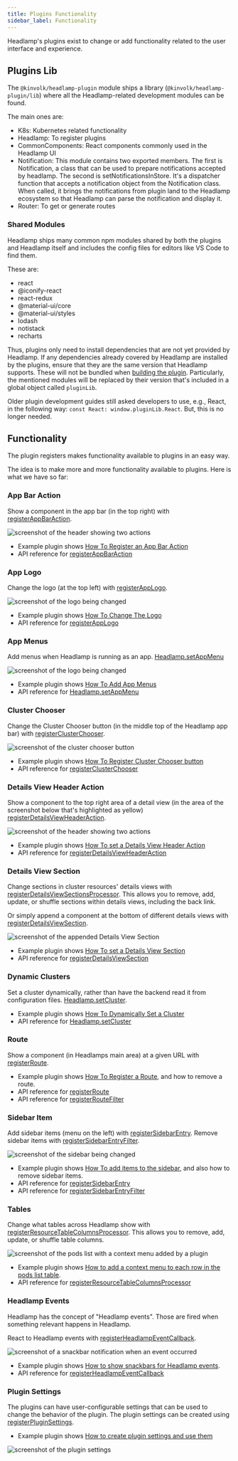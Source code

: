 ```yaml
---
title: Plugins Functionality
sidebar_label: Functionality
---
```


Headlamp's plugins exist to change or add functionality related to
the user interface and experience.

## Plugins Lib

The `@kinvolk/headlamp-plugin` module ships a library
(`@kinvolk/headlamp-plugin/lib`) where all the Headlamp-related development
modules can be found.

The main ones are:

- K8s: Kubernetes related functionality
- Headlamp: To register plugins
- CommonComponents: React components commonly used in the Headlamp UI
- Notification: This module contains two exported members. The first is Notification, a class that can be used to prepare notifications accepted by headlamp. The second is setNotificationsInStore. It's a dispatcher function that accepts a notification object from the Notification class. When called, it brings the notifications from plugin land to the Headlamp ecosystem so that Headlamp can parse the notification and display it.
- Router: To get or generate routes

### Shared Modules

Headlamp ships many common npm modules shared by both the plugins and
Headlamp itself and includes the config files for editors like VS Code
to find them.

These are:

- react
- @iconify-react
- react-redux
- @material-ui/core
- @material-ui/styles
- lodash
- notistack
- recharts

Thus, plugins only need to install dependencies that are not yet provided by Headlamp.
If any dependencies already covered by Headlamp are installed by the plugins, ensure
that they are the same version that Headlamp supports. These will not be bundled when
[building the plugin](./building.md).
Particularly, the mentioned modules will be replaced by their version that's included
in a global object called `pluginLib`.

Older plugin development guides still asked developers to use, e.g., React, in the following
way: `const React: window.pluginLib.React`. But, this is no longer needed.

## Functionality

The plugin registers makes functionality available to plugins in an easy way.

The idea is to make more and more functionality available to plugins. Here is
what we have so far:

### App Bar Action

Show a component in the app bar (in the top right) with
[registerAppBarAction](../api/plugin/registry/functions/registerappbaraction).

![screenshot of the header showing two actions](./images/podcounter_screenshot.png)

- Example plugin shows [How To Register an App Bar Action](https://github.com/headlamp-k8s/headlamp/tree/main/plugins/examples/pod-counter)
- API reference for [registerAppBarAction](../api/plugin/registry/functions/registerappbaraction)

### App Logo

Change the logo (at the top left) with
[registerAppLogo](../api/plugin/registry/functions/registerapplogo).

![screenshot of the logo being changed](./images/change-logo.png)

- Example plugin shows [How To Change The Logo](https://github.com/headlamp-k8s/headlamp/tree/main/plugins/examples/change-logo)
- API reference for [registerAppLogo](../api/plugin/registry/functions/registerapplogo)

### App Menus

Add menus when Headlamp is running as an app.
[Headlamp.setAppMenu](../api/plugin/lib/classes/Headlamp#setappmenu)

![screenshot of the logo being changed](./images/app-menus.png)

- Example plugin shows [How To Add App Menus](https://github.com/headlamp-k8s/headlamp/tree/main/plugins/examples/app-menus)
- API reference for [Headlamp.setAppMenu](../api/plugin/lib/classes/Headlamp#setappmenu)

### Cluster Chooser

Change the Cluster Chooser button (in the middle top of the Headlamp app bar) with
[registerClusterChooser](../api/plugin/registry/functions/registerclusterchooser).

![screenshot of the cluster chooser button](./images/cluster-chooser.png)

- Example plugin shows [How To Register Cluster Chooser button](https://github.com/headlamp-k8s/headlamp/tree/main/plugins/examples/clusterchooser)
- API reference for [registerClusterChooser](../api/plugin/registry/functions/registerclusterchooser)

### Details View Header Action

Show a component to the top right area of a detail view
(in the area of the screenshot below that's highlighted as yellow)
[registerDetailsViewHeaderAction](../api/plugin/registry/functions/registerdetailsviewheaderaction).

![screenshot of the header showing two actions](./images/header_actions_screenshot.png)

- Example plugin shows [How To set a Details View Header Action](https://github.com/headlamp-k8s/headlamp/tree/main/plugins/examples/details-view)
- API reference for [registerDetailsViewHeaderAction](../api/plugin/registry/functions/registerdetailsviewheaderaction)

### Details View Section

Change sections in cluster resources' details views with [registerDetailsViewSectionsProcessor](../api/plugin/registry/functions/registerdetailsviewsectionsprocessor). This allows you to remove, add, update, or shuffle sections within details views, including the back link.

Or simply append a component at the bottom of different details views with
[registerDetailsViewSection](../api/plugin/registry/functions/registerdetailsviewsection).

![screenshot of the appended Details View Section](./images/details-view.jpeg)

- Example plugin shows [How To set a Details View Section](https://github.com/headlamp-k8s/headlamp/tree/main/plugins/examples/details-view)
- API reference for [registerDetailsViewSection](../api/plugin/registry/functions/registerdetailsviewsection)

### Dynamic Clusters

Set a cluster dynamically, rather than have the backend read it from configuration files.
[Headlamp.setCluster](../api/plugin/lib/classes/Headlamp.md#setcluster).

- Example plugin shows [How To Dynamically Set a Cluster](https://github.com/headlamp-k8s/headlamp/tree/main/plugins/examples/dynamic-clusters)
- API reference for [Headlamp.setCluster](../api/plugin/lib/classes/Headlamp.md#setcluster)

### Route

Show a component (in Headlamps main area) at a given URL with
[registerRoute](../api/plugin/registry/functions/registerroute).

- Example plugin shows [How To Register a Route](https://github.com/headlamp-k8s/headlamp/tree/main/plugins/examples/sidebar), and how to remove a route.
- API reference for [registerRoute](../api/plugin/registry/functions/registerroute)
- API reference for [registerRouteFilter](../api/plugin/registry/functions/registerroutefilter)

### Sidebar Item

Add sidebar items (menu on the left) with
[registerSidebarEntry](../api/plugin/registry/functions/registersidebarentry).
Remove sidebar items with [registerSidebarEntryFilter](../api/plugin/registry/functions/registersidebarentryfilter).

![screenshot of the sidebar being changed](./images/sidebar.png)

- Example plugin shows [How To add items to the sidebar](https://github.com/headlamp-k8s/headlamp/tree/main/plugins/examples/sidebar), and also how to remove sidebar items.
- API reference for [registerSidebarEntry](../api/plugin/registry/functions/registersidebarentry)
- API reference for [registerSidebarEntryFilter](../api/plugin/registry/functions/registersidebarentryfilter)

### Tables

Change what tables across Headlamp show with [registerResourceTableColumnsProcessor](../api/plugin/registry/functions/registersidebarentry). This allows you to remove, add, update, or shuffle table columns.

![screenshot of the pods list with a context menu added by a plugin](./images/table-context-menu.png)

- Example plugin shows [How to add a context menu to each row in the pods list table](https://github.com/headlamp-k8s/headlamp/tree/main/plugins/examples/tables).
- API reference for [registerResourceTableColumnsProcessor](../api/plugin/registry/functions/registerresourcetablecolumnsprocessor)

### Headlamp Events

Headlamp has the concept of "Headlamp events". Those are fired when something relevant happens in Headlamp.

React to Headlamp events with [registerHeadlampEventCallback](../api/plugin/registry/functions/registerheadlampeventcallback).

![screenshot of a snackbar notification when an event occurred](./images/event-snackbar.png)

- Example plugin shows [How to show snackbars for Headlamp events](https://github.com/headlamp-k8s/headlamp/tree/main/plugins/examples/headlamp-events).
- API reference for [registerHeadlampEventCallback](../api/plugin/registry/functions/registerheadlampeventcallback)

### Plugin Settings

The plugins can have user-configurable settings that can be used to change the behavior of the plugin. The plugin settings can be created using [registerPluginSettings](../api/plugin/registry/functions/registerpluginsettings).

- Example plugin shows [How to create plugin settings and use them](https://github.com/headlamp-k8s/headlamp/tree/main/plugins/examples/change-logo)

![screenshot of the plugin settings](./images/plugin-settings.png)
